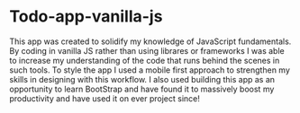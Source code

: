 # Todo-app-vanilla-js
This app was created to solidify my knowledge of JavaScript fundamentals. By coding in vanilla JS rather than using librares or frameworks I was able to increase my understanding of the code that runs behind the scenes in such tools. To style the app I used a mobile first approach to strengthen my skills in designing with this workflow. I also used building this app as an opportunity to learn BootStrap and have found it to massively boost my productivity and have used it on ever project since!
